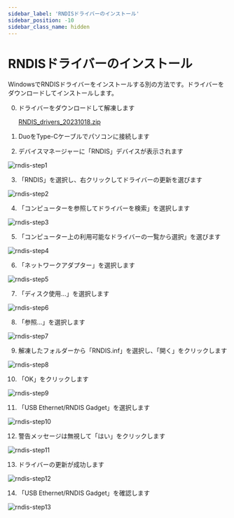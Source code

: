 ```yaml
---
sidebar_label: 'RNDISドライバーのインストール'
sidebar_position: -10
sidebar_class_name: hidden
---
```


# RNDISドライバーのインストール

WindowsでRNDISドライバーをインストールする別の方法です。ドライバーをダウンロードしてインストールします。

0. ドライバーをダウンロードして解凍します

   [RNDIS_drivers_20231018.zip](https://github.com/milkv-duo/duo-files/raw/main/common/RNDIS_drivers_20231018.zip)

1. DuoをType-Cケーブルでパソコンに接続します

2. デバイスマネージャーに「RNDIS」デバイスが表示されます

![rndis-step1](/docs/duo/rndis-b1.png)

3. 「RNDIS」を選択し、右クリックしてドライバーの更新を選びます

![rndis-step2](/docs/duo/rndis-b2.png)

4. 「コンピューターを参照してドライバーを検索」を選択します

![rndis-step3](/docs/duo/rndis-b3.png)

5. 「コンピューター上の利用可能なドライバーの一覧から選択」を選びます

![rndis-step4](/docs/duo/rndis-b4.png)

6. 「ネットワークアダプター」を選択します

![rndis-step5](/docs/duo/rndis-b5.png)

7. 「ディスク使用...」を選択します

![rndis-step6](/docs/duo/rndis-b6.png)

8. 「参照...」を選択します

![rndis-step7](/docs/duo/rndis-b7.png)

9. 解凍したフォルダーから「RNDIS.inf」を選択し、「開く」をクリックします

![rndis-step8](/docs/duo/rndis-b8.png)

10. 「OK」をクリックします

![rndis-step9](/docs/duo/rndis-b9.png)

11. 「USB Ethernet/RNDIS Gadget」を選択します

![rndis-step10](/docs/duo/rndis-b10.png)

12. 警告メッセージは無視して「はい」をクリックします

![rndis-step11](/docs/duo/rndis-b11.png)

13. ドライバーの更新が成功します

![rndis-step12](/docs/duo/rndis-b12.png)

14. 「USB Ethernet/RNDIS Gadget」を確認します

![rndis-step13](/docs/duo/rndis-b13.png)

